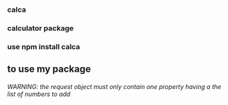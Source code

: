 ### calca
### calculator package

### use npm install calca
## to use my package

###### WARNING: the request object must only contain one property having a the list of numbers to add

